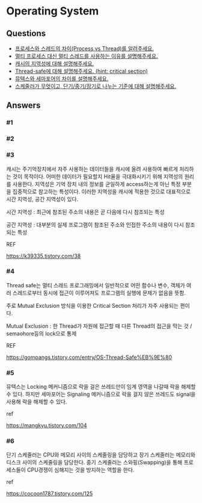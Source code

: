 # Operating System  

## Questions  
* [프로세스와 스레드의 차이(Process vs Thread)를 알려주세요.](#1)  
* [멀티 프로세스 대신 멀티 스레드를 사용하는 이유를 설명해주세요.](#2)  
* [캐시의 지역성에 대해 설명해주세요.](#3)  
* [Thread-safe에 대해 설명해주세요. (hint: critical section)](#4)  
* [뮤텍스와 세마포어의 차이를 설명해주세요.](#5)
* [스케줄러가 무엇이고, 단기/중기/장기로 나누는 기준에 대해 설명해주세요.](#6)



## Answers

### #1
### #2
### #3

캐시는 주기억장치에서 자주 사용하는 데이터들을 캐시에 올려 사용하여 빠르게 처리하는 것이 목적이다. 어떠한 데이터가 필요할지 Hit율을 극대화시키기 위해 지역성의 원리를 사용한다. 지역성은 기억 장치 내의 정보를 균일하게 access하는게  아닌 특정 부분을 집중적으로 참고하는 특성이다. 이러한 지역성을 캐시에 적용한 것으로 대표적으로 시간 지역성, 공간 지역성이 있다.

시간 지역성 : 최근에 참조된 주소의 내용은 곧 다음에 다시 참조되는 특성

공간 지역성 : 대부분의 실제 프로그램이 참조된 주소와 인접한 주소의 내용이 다시 참조되는 특성



REF

https://k39335.tistory.com/38



### #4

Thread safe는 멀티 스레드 프로그래밍에서 일반적으로 어떤 함수나 변수, 객체가 여러 스레드로부터 동시에 접근이 이루어져도 프로그램의 실행에 문제가 없음을 뜻함.

주로 Mutual Exclusion 방식을 이용한 Critical Section 처리가 자주 사용되는 편이다. 

Mutual Exclusion : 한 Thread가 자원에 접근할 때 다른 Thread의 접근을 막는 것 / semaohore등의 lock으로 통제



REF

https://gompangs.tistory.com/entry/OS-Thread-Safe%EB%9E%80



### #5

뮤텍스는 Locking 메커니즘으로 락을 걸은 쓰레드만이 임계 영역을 나갈때 락을 해제할 수 있다. 하지만 세마포어는 Signaling 메커니즘으로 락을 걸지 않은 쓰레드도 signal을 사용해 락을 해제할 수 있다.



ref

https://mangkyu.tistory.com/104

### #6

단기 스케줄러는 CPU와 메모리 사이의 스케줄링을 담당하고 장기 스케줄러는 메모리와 디스크 사이의 스케줄링을 담당한다. 중기 스케줄러는 스와핑(Swapping)을 통해 프로세스들이 CPU경쟁이 심해지는 것을 방지하는 역할을 한다.



ref

https://cocoon1787.tistory.com/125